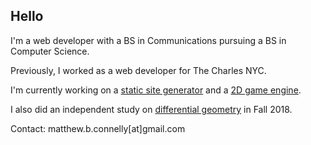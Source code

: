 ## Hello

I'm a web developer with a BS in Communications pursuing a BS in Computer Science.

Previously, I worked as a web developer for The Charles NYC.

I'm currently working on a <a href="https://github.com/mattConn/cssg">static site generator</a> and a <a href="https://github.com/mattConn/sdl-game">2D game engine</a>.

I also did an independent study on <a href="https://github.com/mattConn/differential-geometry-exercises">differential geometry</a> in Fall 2018.

Contact: matthew.b.connelly[at]gmail.com
